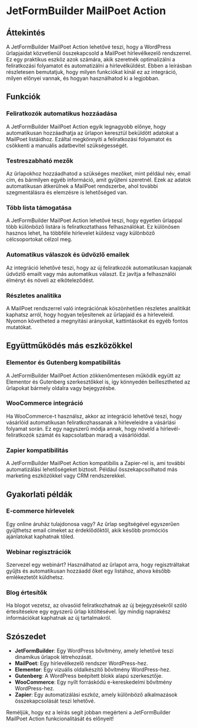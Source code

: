 # JetFormBuilder MailPoet Action

## Áttekintés

A JetFormBuilder MailPoet Action lehetővé teszi, hogy a WordPress űrlapjaidat közvetlenül összekapcsold a MailPoet hírlevélkezelő rendszerrel. Ez egy praktikus eszköz azok számára, akik szeretnék optimalizálni a feliratkozási folyamatot és automatizálni a hírlevélküldést. Ebben a leírásban részletesen bemutatjuk, hogy milyen funkciókat kínál ez az integráció, milyen előnyei vannak, és hogyan használhatod ki a legjobban.

## Funkciók

### Feliratkozók automatikus hozzáadása

A JetFormBuilder MailPoet Action egyik legnagyobb előnye, hogy automatikusan hozzáadhatja az űrlapon keresztül beküldött adatokat a MailPoet listáidhoz. Ezáltal megkönnyíti a feliratkozási folyamatot és csökkenti a manuális adatbevitel szükségességét.

### Testreszabható mezők

Az űrlapokhoz hozzáadhatod a szükséges mezőket, mint például név, email cím, és bármilyen egyéb információ, amit gyűjteni szeretnél. Ezek az adatok automatikusan átkerülnek a MailPoet rendszerbe, ahol további szegmentálásra és elemzésre is lehetőséged van.

### Több lista támogatása

A JetFormBuilder MailPoet Action lehetővé teszi, hogy egyetlen űrlappal több különböző listára is feliratkoztathass felhasználókat. Ez különösen hasznos lehet, ha többféle hírlevelet küldesz vagy különböző célcsoportokat célzol meg.

### Automatikus válaszok és üdvözlő emailek

Az integráció lehetővé teszi, hogy az új feliratkozók automatikusan kapjanak üdvözlő emailt vagy más automatikus választ. Ez javítja a felhasználói élményt és növeli az elköteleződést.

### Részletes analitika

A MailPoet rendszerrel való integrációnak köszönhetően részletes analitikát kaphatsz arról, hogy hogyan teljesítenek az űrlapjaid és a hírleveleid. Nyomon követheted a megnyitási arányokat, kattintásokat és egyéb fontos mutatókat.

## Együttműködés más eszközökkel

### Elementor és Gutenberg kompatibilitás

A JetFormBuilder MailPoet Action zökkenőmentesen működik együtt az Elementor és Gutenberg szerkesztőkkel is, így könnyedén beillesztheted az űrlapokat bármely oldalra vagy bejegyzésbe.

### WooCommerce integráció

Ha WooCommerce-t használsz, akkor az integráció lehetővé teszi, hogy vásárlóid automatikusan feliratkozhassanak a hírleveleidre a vásárlási folyamat során. Ez egy nagyszerű módja annak, hogy növeld a hírlevél-feliratkozók számát és kapcsolatban maradj a vásárlóiddal.

### Zapier kompatibilitás

A JetFormBuilder MailPoet Action kompatibilis a Zapier-rel is, ami további automatizálási lehetőségeket biztosít. Például összekapcsolhatod más marketing eszközökkel vagy CRM rendszerekkel.

## Gyakorlati példák

### E-commerce hírlevelek

Egy online áruház tulajdonosa vagy? Az űrlap segítségével egyszerűen gyűjthetsz email címeket az érdeklődőktől, akik később promóciós ajánlatokat kaphatnak tőled.

### Webinar regisztrációk

Szervezel egy webinárt? Használhatod az űrlapot arra, hogy regisztráltakat gyűjts és automatikusan hozzáadd őket egy listához, ahova később emlékeztetőt küldhetsz.

### Blog értesítők

Ha blogot vezetsz, az olvasóid feliratkozhatnak az új bejegyzésekről szóló értesítésekre egy egyszerű űrlap kitöltésével. Így mindig naprakész információkat kaphatnak az új tartalmakról.

## Szószedet

- **JetFormBuilder**: Egy WordPress bővítmény, amely lehetővé teszi dinamikus űrlapok létrehozását.
- **MailPoet**: Egy hírlevélkezelő rendszer WordPress-hez.
- **Elementor**: Egy vizuális oldalkészítő bővítmény WordPress-hez.
- **Gutenberg**: A WordPress beépített blokk alapú szerkesztője.
- **WooCommerce**: Egy nyílt forráskódú e-kereskedelmi bővítmény WordPress-hez.
- **Zapier**: Egy automatizálási eszköz, amely különböző alkalmazások összekapcsolását teszi lehetővé.

Reméljük, hogy ez a leírás segít jobban megérteni a JetFormBuilder MailPoet Action funkcionalitását és előnyeit!